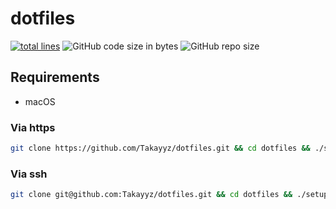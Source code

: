 # dotfiles

[![total lines](https://tokei.ekzhang.com/b1/github/Takayyz/dotfiles)](https://github.com/XAMPPRocky/tokei)
![GitHub code size in bytes](https://img.shields.io/github/languages/code-size/Takayyz/dotfiles)
![GitHub repo size](https://img.shields.io/github/repo-size/Takayyz/dotfiles)

## Requirements
- macOS

### Via https
```sh
git clone https://github.com/Takayyz/dotfiles.git && cd dotfiles && ./setup.sh
```

### Via ssh
```sh
git clone git@github.com:Takayyz/dotfiles.git && cd dotfiles && ./setup.sh
```
